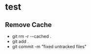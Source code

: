 # test
## Remove Cache <BR/>
* git rm -r --cached . <BR/>
* git add . <BR/>
* git commit -m "fixed untracked files" <BR/>
